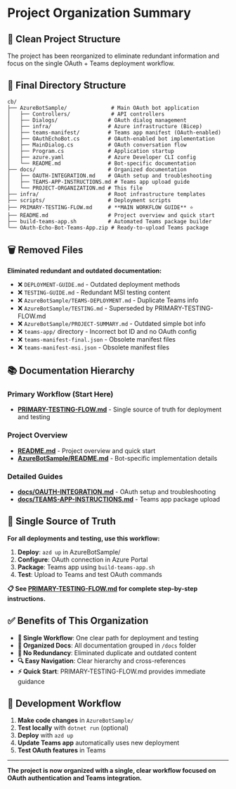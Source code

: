 # Project Organization Summary

## 🎯 **Clean Project Structure**

The project has been reorganized to eliminate redundant information and focus on the single OAuth + Teams deployment workflow.

## 📁 **Final Directory Structure**

```
cb/
├── AzureBotSample/              # Main OAuth bot application  
│   ├── Controllers/             # API controllers
│   ├── Dialogs/                # OAuth dialog management
│   ├── infra/                  # Azure infrastructure (Bicep)
│   ├── teams-manifest/         # Teams app manifest (OAuth-enabled)
│   ├── OAuthEchoBot.cs         # OAuth-enabled bot implementation
│   ├── MainDialog.cs           # OAuth conversation flow
│   ├── Program.cs              # Application startup
│   ├── azure.yaml              # Azure Developer CLI config
│   └── README.md               # Bot-specific documentation
├── docs/                       # Organized documentation
│   ├── OAUTH-INTEGRATION.md    # OAuth setup and troubleshooting
│   ├── TEAMS-APP-INSTRUCTIONS.md # Teams app upload guide
│   └── PROJECT-ORGANIZATION.md # This file
├── infra/                      # Root infrastructure templates
├── scripts/                    # Deployment scripts
├── PRIMARY-TESTING-FLOW.md     # **MAIN WORKFLOW GUIDE** ⭐
├── README.md                   # Project overview and quick start
├── build-teams-app.sh          # Automated Teams package builder
└── OAuth-Echo-Bot-Teams-App.zip # Ready-to-upload Teams package
```

## 🗑️ **Removed Files**

**Eliminated redundant and outdated documentation:**
- ❌ `DEPLOYMENT-GUIDE.md` - Outdated deployment methods
- ❌ `TESTING-GUIDE.md` - Redundant MSI testing content
- ❌ `AzureBotSample/TEAMS-DEPLOYMENT.md` - Duplicate Teams info
- ❌ `AzureBotSample/TESTING.md` - Superseded by PRIMARY-TESTING-FLOW.md
- ❌ `AzureBotSample/PROJECT-SUMMARY.md` - Outdated simple bot info
- ❌ `teams-app/` directory - Incorrect bot ID and no OAuth config
- ❌ `teams-manifest-final.json` - Obsolete manifest files
- ❌ `teams-manifest-msi.json` - Obsolete manifest files

## 📚 **Documentation Hierarchy**

### **Primary Workflow (Start Here)**
- **[PRIMARY-TESTING-FLOW.md](../PRIMARY-TESTING-FLOW.md)** - Single source of truth for deployment and testing

### **Project Overview**
- **[README.md](../README.md)** - Project overview and quick start
- **[AzureBotSample/README.md](../AzureBotSample/README.md)** - Bot-specific implementation details

### **Detailed Guides**
- **[docs/OAUTH-INTEGRATION.md](OAUTH-INTEGRATION.md)** - OAuth setup and troubleshooting
- **[docs/TEAMS-APP-INSTRUCTIONS.md](TEAMS-APP-INSTRUCTIONS.md)** - Teams app package upload

## 🎯 **Single Source of Truth**

**For all deployments and testing, use this workflow:**

1. **Deploy**: `azd up` in AzureBotSample/
2. **Configure**: OAuth connection in Azure Portal  
3. **Package**: Teams app using `build-teams-app.sh`
4. **Test**: Upload to Teams and test OAuth commands

**📋 See [PRIMARY-TESTING-FLOW.md](../PRIMARY-TESTING-FLOW.md) for complete step-by-step instructions.**

## ✅ **Benefits of This Organization**

- **🎯 Single Workflow**: One clear path for deployment and testing
- **📁 Organized Docs**: All documentation grouped in `/docs` folder
- **🚫 No Redundancy**: Eliminated duplicate and outdated content
- **🔍 Easy Navigation**: Clear hierarchy and cross-references
- **⚡ Quick Start**: PRIMARY-TESTING-FLOW.md provides immediate guidance

## 🔧 **Development Workflow**

1. **Make code changes** in `AzureBotSample/`
2. **Test locally** with `dotnet run` (optional)
3. **Deploy** with `azd up`
4. **Update Teams app** automatically uses new deployment
5. **Test OAuth features** in Teams

---

**The project is now organized with a single, clear workflow focused on OAuth authentication and Teams integration.**
